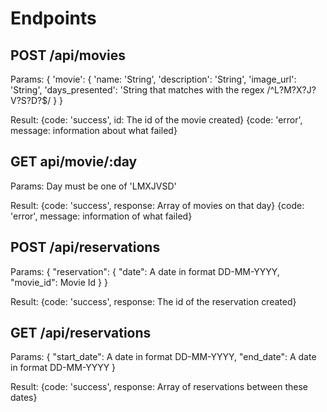 # Endpoints
## POST /api/movies
Params:
{
  'movie': {
    'name: 'String',
    'description': 'String',
    'image_url': 'String',
    'days_presented': 'String that matches with the regex /^L?M?X?J?V?S?D?$/
  }
}

Result:
{code: 'success', id: The id of the movie created}
{code: 'error', message: information about what failed}


## GET api/movie/:day
Params:
Day must be one of 'LMXJVSD'

Result:
{code: 'success', response: Array of movies on that day}
{code: 'error', message: information of what failed}

## POST /api/reservations
Params:
{
  "reservation": {
    "date": A date in format DD-MM-YYYY,
    "movie_id": Movie Id
  }
}

Result:
{code: 'success', response: The id of the reservation created}

## GET /api/reservations
Params:
{
  "start_date": A date in format DD-MM-YYYY,
  "end_date": A date in format DD-MM-YYYY
}

Result:
{code: 'success', response: Array of reservations between these dates}